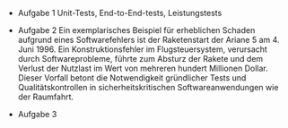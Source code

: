 - Aufgabe 1
 Unit-Tests, End-to-End-tests, Leistungstests

- Aufgabe 2
Ein exemplarisches Beispiel für erheblichen Schaden aufgrund eines Softwarefehlers ist der Raketenstart der Ariane 5 am 4. Juni 1996. Ein Konstruktionsfehler im Flugsteuersystem, verursacht durch Softwareprobleme, führte zum Absturz der Rakete und dem Verlust der Nutzlast im Wert von mehreren hundert Millionen Dollar. Dieser Vorfall betont die Notwendigkeit gründlicher Tests und Qualitätskontrollen in sicherheitskritischen Softwareanwendungen wie der Raumfahrt.

- Aufgabe 3

